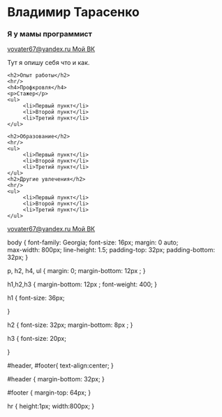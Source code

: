 <!DOCTYPE html>
<html>
<head> 
	<meta charset="utf-8">
	<title>Резюме</title>
	<link rel="stylesheet" href="mystyle.css" type="text/css"/>
</head>
<body>
<div id="header">
	<h1>Владимир Тарасенко</h1>
	<h3>Я у мамы программист</h3>
	<p>
		<a href="mailto:vovater67@yandex.ru"> vovater67@yandex.ru </a>
		<a href="https://vk.com/ter67"> Мой ВК </a>
	</p>
</div>
<div id="main">
	<p>Тут я опишу себя что и как.</p>

	<h2>Опыт работы</h2>
	<hr/>
	<h4>Профкровля</h4>
	<p>Cтажер</p>
	<ul>
		 <li>Первый пункт</li>
		 <li>Второй пункт</li>
		 <li>Третий пункт</li>
	</ul>

	<h2>Образование</h2>
	<hr/>
	<ul>
		 <li>Первый пункт</li>
		 <li>Второй пункт</li>
		 <li>Третий пункт</li>
	</ul>
	<h2>Другие увлечения</h2>
	<hr/>
	<ul>
		 <li>Первый пункт</li>
		 <li>Второй пункт</li>
		 <li>Третий пункт</li>
    </ul>
</div>
<div id="footer">
	<p>
		<a href="mailto:vovater67@yandex.ru"> vovater67@yandex.ru </a>
		<a href="https://vk.com/ter67"> Мой ВК</a>
	</p>
</div>
</body>
</html>


body {
  font-family: Georgia; 
  font-size: 16px;
  margin: 0 auto;   
  max-width: 800px; 
  line-height: 1.5;
  padding-top: 32px;
  padding-bottom: 32px;
}

p, h2, h4, ul {
	margin: 0;
	margin-bottom: 12px ;
}


h1,h2,h3 {
	margin-bottom: 12px ;
	font-weight: 400;
}

h1 {
	font-size: 36px;

}


h2 {
	font-size: 32px;
	margin-bottom: 8px ;
}


h3 {
	font-size: 20px;

}

#header, #footer{
	text-align:center;
}


#header {
	margin-bottom: 32px;
}


#footer {
	margin-top: 64px;
}


hr {
	height:1px;
	width:800px;
}
